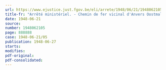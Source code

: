 ```yaml
---
url: https://www.ejustice.just.fgov.be/eli/arrete/1948/06/21/1948062105/justel
title-fr: "Arrêté ministériel. - Chemin de fer vicinal d'Anvers Oostmalle Lierre. Modification au tableau des distances"
date: 1948-06-21
source:
number: 1948062105
page: 888888
case: 1948-06-21/05
publication: 1948-06-27
starts:
modifies:
pdf-original:
pdf-consolidated:
---
```


